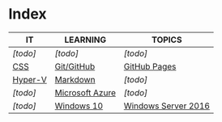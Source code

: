 # Index

|IT|LEARNING|TOPICS|
|----|---|---|
|*[todo]*|*[todo]*|*[todo]*|
|[CSS](web-pages)|[Git/GitHub](coding)|[GitHub Pages](web-pages)|
|[Hyper-V](ms-windows)|[Markdown](web-pages)|*[todo]*|
|*[todo]*|[Microsoft Azure](cloud)|*[todo]*|
|*[todo]*|[Windows 10](ms-windows)|[Windows Server 2016](ms-windows)


	



    

